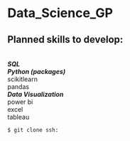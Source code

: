 # Data_Science_GP

## Planned skills to develop: 

<br /> ***SQL***
<br /> ***Python (packages)***
<br />  scikitlearn
<br />  pandas
<br /> ***Data Visualization***
<br />  power bi
<br />  excel
<br />  tableau

	$ git clone ssh:
